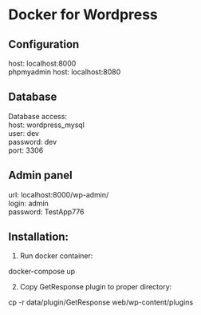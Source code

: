 # Docker for Wordpress

## Configuration

host: localhost:8000  
phpmyadmin host: localhost:8080

## Database

Database access:  
host: wordpress_mysql  
user: dev  
password: dev  
port: 3306

## Admin panel

url: localhost:8000/wp-admin/  
login: admin  
password: TestApp776


## Installation:

1. Run docker container:

docker-compose up

2. Copy GetResponse plugin to proper directory:

cp -r data/plugin/GetResponse web/wp-content/plugins 